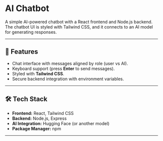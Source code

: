 # AI Chatbot

A simple AI-powered chatbot with a React frontend and Node.js backend.  
The chatbot UI is styled with Tailwind CSS, and it connects to an AI model for generating responses.

---

## 🚀 Features
- Chat interface with messages aligned by role (user vs AI).
- Keyboard support (press **Enter** to send messages).
- Styled with **Tailwind CSS**.
- Secure backend integration with environment variables.

---

## 🛠️ Tech Stack
- **Frontend:** React, Tailwind CSS
- **Backend:** Node.js, Express
- **AI Integration:** Hugging Face (or another model)
- **Package Manager:** npm

---
